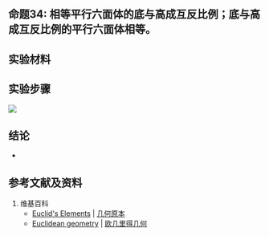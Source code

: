 ## 命题34: 相等平行六面体的底与高成互反比例；底与高成互反比例的平行六面体相等。

## 实验材料

## 实验步骤

![](/images/欧几里得几何/欧几里得元素中典型的几何实验/卷11/命题34/1a1.jpg)

## 结论

- 

## 参考文献及资料

1. 维基百科
	- [Euclid's Elements](https://en.wikipedia.org/wiki/Euclid%27s_Elements) | [几何原本](https://zh.wikipedia.org/wiki/%E5%87%A0%E4%BD%95%E5%8E%9F%E6%9C%AC) 
	- [Euclidean geometry](https://en.wikipedia.org/wiki/Euclidean_geometry) | [欧几里得几何](https://zh.wikipedia.org/wiki/%E6%AC%A7%E5%87%A0%E9%87%8C%E5%BE%97%E5%87%A0%E4%BD%95) 

